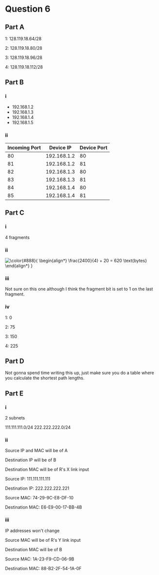 # Question 6

## Part A

1: 128.119.18.64/28

2: 128.119.18.80/28

3: 128.119.18.96/28

4: 128.119.18.112/28

## Part B

### i

- 192.168.1.2
- 192.168.1.3
- 192.168.1.4
- 192.168.1.5

### ii

| Incoming Port | Device IP | Device Port |
|---|---|---|
|80|192.168.1.2|80|
|81|192.168.1.2|81|
|82|192.168.1.3|80|
|83|192.168.1.3|81|
|84|192.168.1.4|80|
|85|192.168.1.4|81|

## Part C

### i

4 fragments

### ii

![\color{#888}{
\begin{align*}
\frac{2400}{4} + 20 = 620 \text{bytes}
\end{align*}
}](https://render.githubusercontent.com/render/math?math=%5Cdisplaystyle+%5Ccolor%7B%23888%7D%7B%0A%5Cbegin%7Balign%2A%7D%0A%5Cfrac%7B2400%7D%7B4%7D+%2B+20+%3D+620+%5Ctext%7Bbytes%7D%0A%5Cend%7Balign%2A%7D%0A%7D)

### iii

Not sure on this one although I think the fragment bit is set to 1 on the last fragment.

### iv

1: 0

2: 75

3: 150

4: 225

## Part D

Not gonna spend time writing this up, just make sure you do a table where you calculate the shortest path lengths.

## Part E

### i

2 subnets

111.111.111.0/24
222.222.222.0/24

### ii

Source IP and MAC will be of A

Destination IP will be of B

Destination MAC will be of R's X link input

Source IP: 111.111.111.111

Destination IP: 222.222.222.221

Source MAC: 74-29-9C-E8-DF-10

Destination MAC: E6-E9-00-17-BB-4B

### iii

IP addresses won't change

Source MAC will be of R's Y link input

Destination MAC will be of B

Source MAC: 1A-23-F9-CD-06-9B

Destination MAC: 88-B2-2F-54-1A-0F